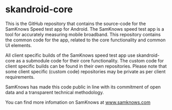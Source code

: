 skandroid-core
==============

This is the GitHub repository that contains the source-code for the SamKnows Speed test app for Android. The SamKnows speed test app is a tool for accurately measuring mobile broadband. This repository contains the common code for the app, related to the core functionality and common UI elements.

All client specific builds of the SamKnows speed test app use skandroid-core as a submodule code for their core functionality. The custom code for client specific builds can be found in their own repositories. Please note that some client specific (custom code) repositories may be private as per client requirements.

SamKnows has made this code public in line with its commitment of open data and a transparent technical methodology.

You can find more infomation on SamKnows at www.samknows.com
